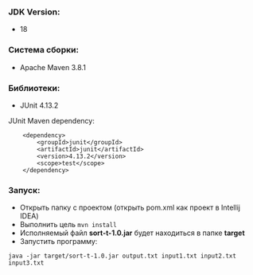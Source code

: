 ### JDK Version:

* 18

### Система сборки:

* Apache Maven 3.8.1

### Библиотеки:

* JUnit 4.13.2

JUnit Maven dependency:

        <dependency>
            <groupId>junit</groupId>
            <artifactId>junit</artifactId>
            <version>4.13.2</version>
            <scope>test</scope>
        </dependency>

### Запуск:
* Открыть папку с проектом (открыть pom.xml как проект в Intellij IDEA)
* Выполнить цель ```mvn install```
* Исполняемый файл **sort-t-1.0.jar** будет находиться в папке **target**
* Запустить программу:

```java -jar target/sort-t-1.0.jar output.txt input1.txt input2.txt input3.txt```

